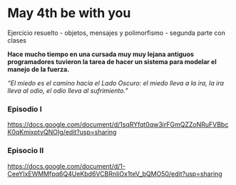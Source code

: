 # May 4th be with you

Ejercicio resuelto - objetos, mensajes y polimorfismo - segunda parte con clases

**Hace mucho tiempo en una cursada muy muy lejana antiguos programadores tuvieron la tarea de hacer un sistema para modelar el manejo de la fuerza.**

_“El miedo es el camino hacia el Lado Oscuro: el miedo lleva a la ira, la ira lleva al odio, el odio lleva al sufrimiento.”_


### Episodio I
https://docs.google.com/document/d/1sqRYfqt0qw3irFGmQZZoNRuFVBbcK0qKmixptvQNOIg/edit?usp=sharing

### Episocio II
https://docs.google.com/document/d/1-CeeYIxEWMMfpq6Q4UeKbd6VCBRnliOx1teV_bQMO50/edit?usp=sharing
